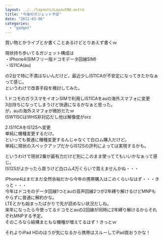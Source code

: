 ```yaml
---
layout: ../../layouts/LayoutMd.astro
title: "今後のガジェット予定"
date: "2012-03-06"
categories: 
  - "gadget"
---
```


買い物とかライブとか書くことあるけどとりあえず書くｗ

現状持ち歩いてるガジェット構成は  
・iPhone4(SIMフリー版ドコモデータ回線SIM)  
・IS11CA(au)

の2台で特に不満はないんだけど，最近少しIS11CAが不安定になってきたかなぁって感じ。  
というわけで改善手段を検討してみた。

1.ドコモのガラスマをイオンSIMで利用しIS11CAをauの海外スマフォに変更  
3台持ちになってしまうけど快適になるかなぁと思った。  
が，auの海外スマフォが微妙だたｗ  
ISW11SCはWHS非対応だし他は解像度がorz

2.IS11CAをIS12Sへ変更  
単純に機種変更するだけ。  
といっても普通に機種変更するんじゃなくて白ロム購入だけど。  
単純に現状のスペックアップだからIS12Sの評判によっては実現するかも。

というわけで現状2番が最有力だけど別にこのまま使っててもいいかなぁって感じ。  
IS12Sがよかったら買うけど白ロム4万くらいで買えませんかね・・・

iPhone4はまだまだ全然余裕だから今年の携帯購入はこのくらいなはず・・・きっと・・・  
今年はドコモのデータ回線1つとauの音声回線2つが2年縛り解けるけどMNPもやらずに普通に解約かな。  
LTEとかも始まったばかりで先が読めない状況だしね。  
来年になったら今使ってるドコモとauの2回線が同時に2年縛り解けるからそれぞれMNPする予定。   
そのころなら結構まともな機種が増えてるはず！きっとｗ

それよりiPad HDのほうが気になるから携帯はスルーしてiPad買おうかな！
